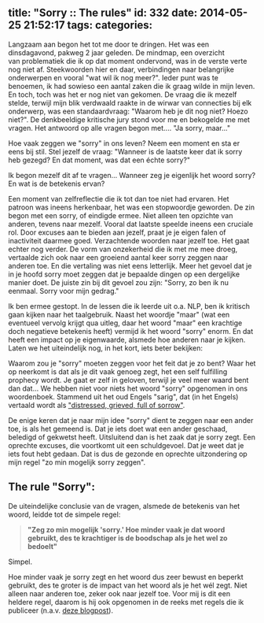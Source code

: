 title: "Sorry :: The rules"
id: 332
date: 2014-05-25 21:52:17
tags:
categories:
---
Langzaam aan begon het tot me door te dringen. Het was een dinsdagavond, pakweg 2 jaar geleden. De mindmap, een overzicht van problematiek die ik op dat moment ondervond, was in de verste verte nog niet af. Steekwoorden hier en daar, verbindingen naar belangrijke onderwerpen en vooral "wat wil ik nog meer?". Ieder punt was te benoemen, ik had sowieso een aantal zaken die ik graag wilde in mijn leven. En toch, toch was het er nog niet van gekomen. De vraag die ik mezelf stelde, terwijl mijn blik verdwaald raakte in de wirwar van connecties bij elk onderwerp, was een standaardvraag: "Waarom heb je dit nog niet? Hoezo niet?". De denkbeeldige kritische jury stond voor me en bekogelde me met vragen. Het antwoord op alle vragen begon met.... "Ja sorry, maar..."

<!--more-->

Hoe vaak zeggen we "sorry" in ons leven? Neem een moment en sta er eens bij stil. Stel jezelf de vraag: "Wanneer is de laatste keer dat ik sorry heb gezegd? En dat moment, was dat een échte sorry?"

Ik begon mezelf dit af te vragen... Wanneer zeg je eigenlijk het woord sorry? En wat is de betekenis ervan?

Een moment van zelfreflectie die ik tot dan toe niet had ervaren. Het patroon was ineens herkenbaar, het was een stopwoordje geworden. De zin begon met een sorry, of eindigde ermee. Niet alleen ten opzichte van anderen, tevens naar mezelf. Vooral dat laatste speelde ineens een cruciale rol. Door excuses aan te bieden aan jezelf, praat je je eigen falen of inactiviteit daarmee goed. Verzachtende woorden naar jezelf toe. Het gaat echter nog verder. De vorm van onzekerheid die ik met me mee droeg, vertaalde zich ook naar een groeiend aantal keer sorry zeggen naar anderen toe. En die vertaling was niet eens letterlijk. Meer het gevoel dat je in je hoofd sorry moet zeggen dat je bepaalde dingen op een dergelijke manier doet. De juiste zin bij dit gevoel zou zijn: "Sorry, zo ben ik nu eenmaal. Sorry voor mijn gedrag."

Ik ben ermee gestopt. In de lessen die ik leerde uit o.a. NLP, ben ik kritisch gaan kijken naar het taalgebruik. Naast het woordje "maar" (wat een eventueel vervolg krijgt qua uitleg, daar het woord "maar" een krachtige doch negatieve betekenis heeft) vermijd ik het woord "sorry" enorm. En dat heeft een impact op je eigenwaarde, alsmede hoe anderen naar je kijken. Laten we het uiteindelijk nog, in het kort, iets beter bekijken:

Waarom zou je "sorry" moeten zeggen voor het feit dat je zo bent? Waar het op neerkomt is dat als je dit vaak genoeg zegt, het een self fulfilling prophecy wordt. Je gaat er zelf in geloven, terwijl je veel meer waard bent dan dat... We hebben niet voor niets het woord "sorry" opgenomen in ons woordenboek. Stammend uit het oud Engels "sarig", dat (in het Engels) vertaald wordt als ["distressed, grieved, full of sorrow"](http://www.etymonline.com/index.php?search=sorry "Etymology Dictionary :: sorry").

De enige keren dat je naar mijn idee "sorry" dient te zeggen naar een ander toe, is als het gemeend is. Dat je iets doet wat een ander geschaad, beledigd of gekwetst heeft. Uitsluitend dan is het zaak dat je sorry zegt. Een oprechte excuses, die voortkomt uit een schuldgevoel. Dat je weet dat je iets fout hebt gedaan. Dat is dus de gezonde en oprechte uitzondering op mijn regel "zo min mogelijk sorry zeggen".

## The rule "Sorry":

De uiteindelijke conclusie van de vragen, alsmede de betekenis van het woord, leidde tot de simpele regel:

> **"Zeg zo min mogelijk 'sorry.' Hoe minder vaak je dat woord gebruikt, des te krachtiger is de boodschap als je het wel zo bedoelt"**

Simpel.

Hoe minder vaak je sorry zegt en het woord dus zeer bewust en beperkt gebruikt, des te groter is de impact van het woord als je het wél zegt. Niet alleen naar anderen toe, zeker ook naar jezelf toe. Voor mij is dit een heldere regel, daarom is hij ook opgenomen in de reeks met regels die ik publiceer (n.a.v. [deze blogpost](http://jeltelagendijk.nl/2014/05/rules-het-begin/ "The rules… Het begin")).